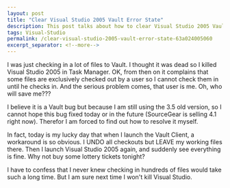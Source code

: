 ```yaml
---
layout: post
title: "Clear Visual Studio 2005 Vault Error State"
description: This post talks about how to clear Visual Studio 2005 Vault error state.
tags: Visual-Studio
permalink: /clear-visual-studio-2005-vault-error-state-63a024005060
excerpt_separator: <!--more-->
---
```

I was just checking in a lot of files to Vault. I thought it was dead so I killed Visual Studio 2005 in Task Manager. OK, from then on it complains that some files are exclusively checked out by a user so I cannot check them in until he checks in. And the serious problem comes, that user is me. Oh, who will save me???
<!--more-->

I believe it is a Vault bug but because I am still using the 3.5 old version, so I cannot hope this bug fixed today or in the future (SourceGear is selling 4.1 right now). Therefor I am forced to find out how to resolve it myself.

In fact, today is my lucky day that when I launch the Vault Client, a workaround is so obvious. I UNDO all checkouts but LEAVE my working files there. Then I launch Visual Studio 2005 again, and suddenly see everything is fine. Why not buy some lottery tickets tonight?

I have to confess that I never knew checking in hundreds of files would take such a long time. But I am sure next time I won't kill Visual Studio.
